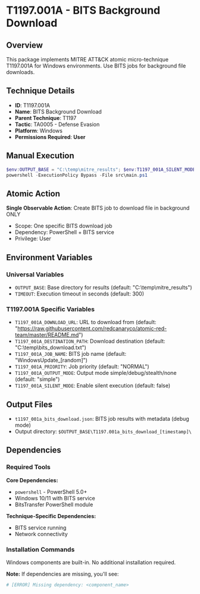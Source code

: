 # T1197.001A - BITS Background Download

## Overview
This package implements MITRE ATT&CK atomic micro-technique T1197.001A for Windows environments. Use BITS jobs for background file downloads.

## Technique Details
- **ID**: T1197.001A
- **Name**: BITS Background Download
- **Parent Technique**: T1197
- **Tactic**: TA0005 - Defense Evasion
- **Platform**: Windows
- **Permissions Required**: **User**

## Manual Execution
```powershell
$env:OUTPUT_BASE = "C:\temp\mitre_results"; $env:T1197_001A_SILENT_MODE = $false
powershell -ExecutionPolicy Bypass -File src\main.ps1
```

## Atomic Action
**Single Observable Action**: Create BITS job to download file in background ONLY
- Scope: One specific BITS download job
- Dependency: PowerShell + BITS service
- Privilege: User

## Environment Variables

### Universal Variables
- `OUTPUT_BASE`: Base directory for results (default: "C:\temp\mitre_results")
- `TIMEOUT`: Execution timeout in seconds (default: 300)

### T1197.001A Specific Variables
- `T1197_001A_DOWNLOAD_URL`: URL to download from (default: "https://raw.githubusercontent.com/redcanaryco/atomic-red-team/master/README.md")
- `T1197_001A_DESTINATION_PATH`: Download destination (default: "C:\temp\bits_download.txt")
- `T1197_001A_JOB_NAME`: BITS job name (default: "WindowsUpdate_[random]")
- `T1197_001A_PRIORITY`: Job priority (default: "NORMAL")
- `T1197_001A_OUTPUT_MODE`: Output mode simple/debug/stealth/none (default: "simple")
- `T1197_001A_SILENT_MODE`: Enable silent execution (default: false)

## Output Files
- `t1197_001a_bits_download.json`: BITS job results with metadata (debug mode)
- Output directory: `$OUTPUT_BASE\T1197.001a_bits_download_[timestamp]\`

## Dependencies

### Required Tools
**Core Dependencies:**
- `powershell` - PowerShell 5.0+
- Windows 10/11 with BITS service
- BitsTransfer PowerShell module

**Technique-Specific Dependencies:**
- BITS service running
- Network connectivity

### Installation Commands
Windows components are built-in. No additional installation required.

**Note:** If dependencies are missing, you'll see:
```powershell
# [ERROR] Missing dependency: <component_name>
```